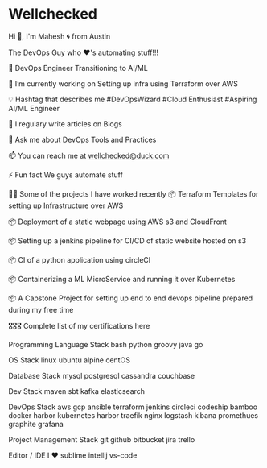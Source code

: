 # Wellchecked
Hi 👋, I'm Mahesh 🌀 from Austin

The DevOps Guy who ♥'s automating stuff!!!

🚀 DevOps Engineer Transitioning to AI/ML


🌱 I’m currently working on Setting up infra using Terraform over AWS

💡 Hashtag that describes me #DevOpsWizard #Cloud Enthusiast #Aspiring AI/ML Engineer

📝 I regulary write articles on Blogs

💬 Ask me about DevOps Tools and Practices

📫 You can reach me at wellchecked@duck.com 

⚡ Fun fact We guys automate stuff

👨‍💻 Some of the projects I have worked recently
📦 Terraform Templates for setting up Infrastructure over AWS 

📦 Deployment of a static webpage using AWS s3 and CloudFront 

📦 Setting up a jenkins pipeline for CI/CD of static website hosted on s3 

📦 CI of a python application using circleCI 

📦 Containerizing a ML MicroService and running it over Kubernetes 

📦 A Capstone Project for setting up end to end devops pipeline prepared during my free time

🎖🎖🎖 Complete list of my certifications here

Programming Language Stack
bash python groovy java go

OS Stack
linux ubuntu alpine centOS

Database Stack
mysql postgresql cassandra couchbase

Dev Stack
maven sbt kafka elasticsearch

DevOps Stack
aws gcp ansible terraform jenkins circleci codeship bamboo docker harbor kubernetes harbor traefik nginx logstash kibana promethues graphite grafana

Project Management Stack
git github bitbucket jira trello

Editor / IDE I ♥
sublime intellij vs-code
